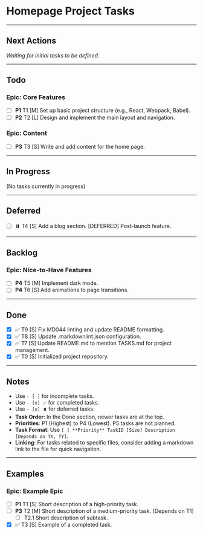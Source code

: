 # Homepage Project Tasks

---

## Next Actions

*Waiting for initial tasks to be defined.*

---

## Todo

### Epic: Core Features

- [ ] **P1** T1 [M] Set up basic project structure (e.g., React, Webpack, Babel).
- [ ] **P2** T2 [L] Design and implement the main layout and navigation.

### Epic: Content

- [ ] **P3** T3 [S] Write and add content for the home page.

---

## In Progress

(No tasks currently in progress)

---

## Deferred

- [ ] ⏸️ T4 [S] Add a blog section. [DEFERRED] Post-launch feature.

---

## Backlog

### Epic: Nice-to-Have Features

- [ ] **P4** T5 [M] Implement dark mode.
- [ ] **P4** T6 [S] Add animations to page transitions.

---

## Done

- [x] ✅ T9 [S] Fix MD044 linting and update README formatting.
- [x] ✅ T8 [S] Update .markdownlint.json configuration.
- [x] ✅ T7 [S] Update README.md to mention TASKS.md for project management.
- [x] ✅ T0 [S] Initialized project repository.

---

## Notes

- Use `- [ ]` for incomplete tasks.
- Use `- [x] ✅` for completed tasks.
- Use `- [x] ⏸️` for deferred tasks.
- **Task Order**: In the Done section, newer tasks are at the top.
- **Priorities**: P1 (Highest) to P4 (Lowest). P5 tasks are not planned.
- **Task Format**: Use `[ ] **Priority** TaskID [Size] Description [Depends on TX, TY]`.
- **Linking**: For tasks related to specific files, consider adding a markdown link to the file for quick navigation.

---

## Examples

### Epic: Example Epic

- [ ] **P1** T1 [S] Short description of a high-priority task.
- [ ] **P3** T2 [M] Short description of a medium-priority task. [Depends on T1]
  - [ ] T2.1 Short description of subtask.
- [x] ✅ T3 [S] Example of a completed task.
